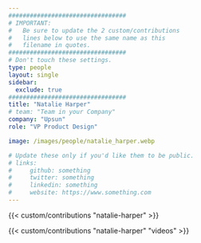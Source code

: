 ```yaml
---
#################################
# IMPORTANT:
#   Be sure to update the 2 custom/contributions
#   lines below to use the same name as this 
#   filename in quotes.
#################################
# Don't touch these settings.
type: people
layout: single
sidebar:
  exclude: true
#################################
title: "Natalie Harper"
# team: "Team in your Company"
company: "Upsun"
role: "VP Product Design"

image: /images/people/natalie_harper.webp

# Update these only if you'd like them to be public.
# links:
#     github: something
#     twitter: something
#     linkedin: something
#     website: https://www.something.com
---
```


<!-- Lorem ipsum dolor sit amet, consectetur adipiscing elit. Phasellus vitae nunc non tellus euismod pretium. Nam justo dui, venenatis in fermentum sit amet, vulputate ut enim. Aenean finibus felis id egestas aliquet. Proin urna ex, cursus dignissim aliquam quis, consectetur vel lorem. Sed non eleifend eros. Aliquam id molestie urna. Sed pretium finibus lorem, vitae egestas velit semper sit amet. Vestibulum imperdiet nunc ac nulla gravida, posuere pulvinar urna faucibus.  -->

<!-- excludeSearch -->
{{< custom/contributions "natalie-harper" >}}

{{< custom/contributions "natalie-harper" "videos" >}}
<!-- /excludeSearch -->
